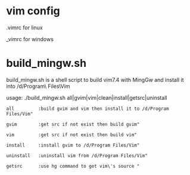 vim config
===

.vimrc for linux  

_vimrc for windows  
			
build_mingw.sh
===

build_mingw.sh is a shell script to build vim7.4 with MingGw and install it into /d/Program\ Files\Vim  

usage:
	./build_mingw.sh all|gvim|vim|clean|install|getsrc|uninstall  

	all			:build gvim and vim then install it to /d/Program Files/Vim"  

	gvim		:get src if not exist then build gvim"  

	vim			:get src if not exist then build vim"  

	install		:install gvim to /d/Program Files/Vim"  

	uninstall	:uninstall vim from /d/Program Files/Vim"  

	getsrc		:use hg command to get vim\'s source "  



